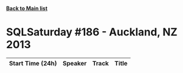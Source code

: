 #### [Back to Main list](index.md)
# SQLSaturday #186 - Auckland, NZ 2013
Start Time (24h)|Speaker|Track|Title
---|---|---|---
